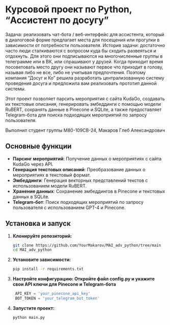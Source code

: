 # Курсовой проект по Python, “Ассистент по досугу”

Задача: реализовать чат-бота / веб-интерфейс для ассистента, который в диалоговой форме предлагает места для посещения или прогулки в зависимости от потребности пользователя. 
История задачи: достаточно часто люди сталкиваются с вопросом куда бы сходить развеяться и отдохнуть. Для этого они подписываются на многочисленные группы в телеграмме или в ВК, или спрашивают у друзей. Когда приходит время посоветовать место другу они называют первое что приходит в голову, называя либо не все, либо не учитывая предпочтения. Поэтому компания “Досуг и Ко” решила разработать централизованную систему проведения досуга и предложила вам реализовать прототип данной системы.

Этот проект позволяет парсить мероприятия с сайта KudaGo, создавать их текстовые описания, генерировать эмбеддинги с помощью модели RuBERT, сохранять данные в Pinecone и SQLite, а также предоставляет Telegram-бота для поиска подходящих мероприятий по запросу пользователя.

Выполнил студент группы М80-109СВ-24, Макаров Глеб Александрович

## Основные функции

- **Парсинг мероприятий**: Получение данных о мероприятиях с сайта KudaGo через API.
- **Генерация текстовых описаний**: Преобразование данных о мероприятиях в текстовый формат.
- **Эмбеддинги**: Генерация векторных представлений текстов с использованием модели RuBERT.
- **Хранение данных**: Сохранение эмбеддингов в Pinecone и текстовых данных в SQLite.
- **Telegram-бот**: Поиск подходящих мероприятий по запросу пользователя с использованием GPT-4 и Pinecone.

## Установка и запуск

1. **Клонируйте репозиторий:**

   ```bash
   git clone https://github.com/YourMakarov/MAI_adv_python/tree/main
   cd MAI_adv_python

2. **Установите зависимости:**

   ```bash
   pip install -r requirements.txt

3. **Настройте конфигурацию: Откройте файл config.py и укажите свои API ключи для Pinecone и Telegram-бота**

   ```python
    API_KEY = 'your_pinecone_api_key'
    BOT_TOKEN = 'your_telegram_bot_token'

4. **Запустите проект:**

   ```bash
   python main.py
